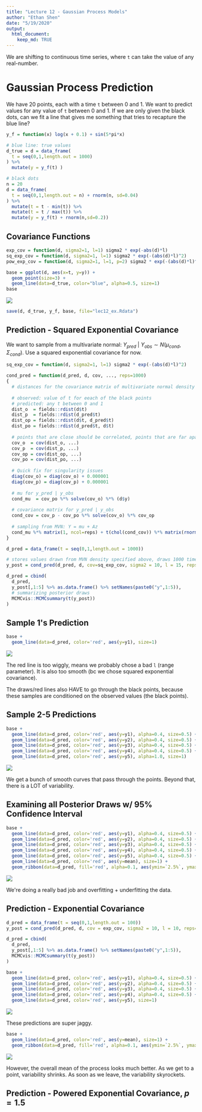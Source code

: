 ```yaml
---
title: "Lecture 12 - Gaussian Process Models"
author: "Ethan Shen"
date: "5/19/2020"
output: 
  html_document:
    keep_md: TRUE
---
```




We are shifting to continuous time series, where `t` can take the value of any real-number. 

# Gaussian Process Prediction

We have 20 points, each with a time `t` between 0 and 1. We want to predict values for any value of `t` between 0 and 1. If we are only given the black dots, can we fit a line that gives me something that tries to recapture the blue line? 


```r
y_f = function(x) log(x + 0.1) + sin(5*pi*x)

# blue line: true values
d_true = d = data_frame(
  t = seq(0,1,length.out = 1000)
) %>%
  mutate(y = y_f(t) )

# black dots
n = 20
d = data_frame(
  t = seq(0,1,length.out = n) + rnorm(n, sd=0.04)
) %>%
  mutate(t = t - min(t)) %>%
  mutate(t = t / max(t)) %>%
  mutate(y = y_f(t) + rnorm(n,sd=0.2))
```

## Covariance Functions 


```r
exp_cov = function(d, sigma2=1, l=1) sigma2 * exp(-abs(d)*l) 
sq_exp_cov = function(d, sigma2=1, l=1) sigma2 * exp(-(abs(d)*l)^2)
pow_exp_cov = function(d, sigma2=1, l=1, p=2) sigma2 * exp(-(abs(d)*l)^p)
```


```r
base = ggplot(d, aes(x=t, y=y)) +
  geom_point(size=3) +
  geom_line(data=d_true, color="blue", alpha=0.5, size=1)
base
```

![](Lec12-Gaussian-Process_files/figure-html/unnamed-chunk-3-1.png)<!-- -->

```r
save(d, d_true, y_f, base, file="lec12_ex.Rdata")
```

## Prediction - Squared Exponential Covariance 

We want to sample from a multivariate normal: $Y_{pred} \ | \ Y_{obs} \sim N(\mu_{cond}, \Sigma_{cond})$. Use a squared exponential covariance for now. 


```r
sq_exp_cov = function(d, sigma2=1, l=1) sigma2 * exp(-(abs(d)*l)^2)

cond_pred = function(d_pred, d, cov, ..., reps=1000)
{
  # distances for the covariance matrix of multivariate normal density
  
  # observed: value of t for eeach of the black points
  # predicted: any t between 0 and 1
  dist_o  = fields::rdist(d$t)
  dist_p  = fields::rdist(d_pred$t)
  dist_op = fields::rdist(d$t, d_pred$t)
  dist_po = fields::rdist(d_pred$t, d$t)
  
  # points that are close should be correlated, points that are far apart are not correlated 
  cov_o  = cov(dist_o, ...)
  cov_p  = cov(dist_p, ...)
  cov_op = cov(dist_op, ...)
  cov_po = cov(dist_po, ...)
  
  # Quick fix for singularity issues
  diag(cov_o) = diag(cov_o) + 0.000001 
  diag(cov_p) = diag(cov_p) + 0.000001 
  
  # mu for y_pred | y_obs
  cond_mu  = cov_po %*% solve(cov_o) %*% (d$y)
  
  # covariance matrix for y_pred | y_obs
  cond_cov = cov_p - cov_po %*% solve(cov_o) %*% cov_op
  
  # sampling from MVN: Y = mu + Az
  cond_mu %*% matrix(1, ncol=reps) + t(chol(cond_cov)) %*% matrix(rnorm(nrow(d_pred)*reps), ncol=reps)
}

d_pred = data_frame(t = seq(0,1,length.out = 1000))

# stores values drawn from MVN density specified above, draws 1000 times (reps=1000)
y_post = cond_pred(d_pred, d, cov=sq_exp_cov, sigma2 = 10, l = 15, reps=1000)

d_pred = cbind(
  d_pred,
  y_post[,1:5] %>% as.data.frame() %>% setNames(paste0("y",1:5)),
  # summarizing posterior draws 
  MCMCvis::MCMCsummary(t(y_post))
)
```

## Sample 1's Prediction


```r
base + 
  geom_line(data=d_pred, color='red', aes(y=y1), size=1)
```

![](Lec12-Gaussian-Process_files/figure-html/unnamed-chunk-5-1.png)<!-- -->

The red line is too wiggly, means we probably chose a bad `l` (range parameter). It is also too smooth (bc we chose squared exponential covariance). 

The draws/red lines also HAVE to go through the black points, because these samples are conditioned on the observed values (the black points).

## Sample 2-5 Predictions


```r
base + 
  geom_line(data=d_pred, color='red', aes(y=y1), alpha=0.4, size=0.5) +
  geom_line(data=d_pred, color='red', aes(y=y2), alpha=0.4, size=0.5) +
  geom_line(data=d_pred, color='red', aes(y=y3), alpha=0.4, size=0.5) +
  geom_line(data=d_pred, color='red', aes(y=y4), alpha=0.4, size=0.5) +
  geom_line(data=d_pred, color='red', aes(y=y5), alpha=1.0, size=1)
```

![](Lec12-Gaussian-Process_files/figure-html/unnamed-chunk-6-1.png)<!-- -->

We get a bunch of smooth curves that pass through the points. Beyond that, there is a LOT of variability. 

## Examining all Posterior Draws w/ 95% Confidence Interval


```r
base + 
  geom_line(data=d_pred, color='red', aes(y=y1), alpha=0.4, size=0.5) +
  geom_line(data=d_pred, color='red', aes(y=y2), alpha=0.4, size=0.5) +
  geom_line(data=d_pred, color='red', aes(y=y3), alpha=0.4, size=0.5) +
  geom_line(data=d_pred, color='red', aes(y=y4), alpha=0.4, size=0.5) +
  geom_line(data=d_pred, color='red', aes(y=y5), alpha=0.4, size=0.5) +
  geom_line(data=d_pred, color='red', aes(y=mean), size=1) +
  geom_ribbon(data=d_pred, fill='red', alpha=0.1, aes(ymin=`2.5%`, ymax=`97.5%`, y=`50%`)) 
```

![](Lec12-Gaussian-Process_files/figure-html/unnamed-chunk-7-1.png)<!-- -->

We're doing a really bad job and overfitting + underfitting the data. 

## Prediction - Exponential Covariance 


```r
d_pred = data_frame(t = seq(0,1,length.out = 100))
y_post = cond_pred(d_pred, d, cov = exp_cov, sigma2 = 10, l = 10, reps=1000)

d_pred = cbind(
  d_pred,
  y_post[,1:5] %>% as.data.frame() %>% setNames(paste0("y",1:5)),
  MCMCvis::MCMCsummary(t(y_post))
)

base + 
  geom_line(data=d_pred, color='red', aes(y=y1), alpha=0.4, size=0.5) +
  geom_line(data=d_pred, color='red', aes(y=y2), alpha=0.4, size=0.5) +
  geom_line(data=d_pred, color='red', aes(y=y3), alpha=0.4, size=0.5) +
  geom_line(data=d_pred, color='red', aes(y=y4), alpha=0.4, size=0.5) +
  geom_line(data=d_pred, color='red', aes(y=y5), size=1)
```

![](Lec12-Gaussian-Process_files/figure-html/unnamed-chunk-8-1.png)<!-- -->

These predictions are super jaggy. 


```r
base + 
  geom_line(data=d_pred, color='red', aes(y=mean), size=1) +
  geom_ribbon(data=d_pred, fill='red', alpha=0.1, aes(ymin=`2.5%`, ymax=`97.5%`, y=`50%`)) 
```

![](Lec12-Gaussian-Process_files/figure-html/unnamed-chunk-9-1.png)<!-- -->

However, the overall mean of the process looks much better. As we get to a point, variability shrinks. As soon as we leave, the variability skyrockets. 

## Prediction - Powered Exponential Covariance, $p=1.5$





